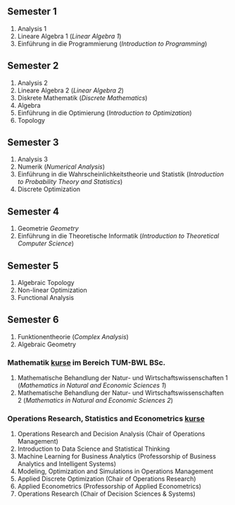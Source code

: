 ## Semester 1
1. Analysis 1
2. Lineare Algebra 1 (*Linear Algebra 1*)
3. Einführung in die Programmierung (*Introduction to Programming*)

## Semester 2
1. Analysis 2
2. Lineare Algebra 2 (*Linear Algebra 2*)
3. Diskrete Mathematik (*Discrete Mathematics*)
4. Algebra
5. Einführung in die Optimierung (*Introduction to Optimization*)
6. Topology

## Semester 3
1. Analysis 3
2. Numerik (*Numerical Analysis*)
3. Einführung in die Wahrscheinlichkeitstheorie und Statistik (*Introduction to Probability Theory and Statistics*)
4. Discrete Optimization

## Semester 4
1. Geometrie *Geometry*
2. Einführung in die Theoretische Informatik (*Introduction to Theoretical Computer Science*)

## Semester 5
1. Algebraic Topology
2. Non-linear Optimization
3. Functional Analysis

## Semester 6
1. Funktionentheorie (*Complex Analysis*)
2. Algebraic Geometry

### Mathematik [kurse](MBNW) im Bereich TUM-BWL BSc.
1. Mathematische Behandlung der Natur- und Wirtschaftswissenschaften 1 (*Mathematics in Natural and Economic Sciences 1*)
2. Mathematische Behandlung der Natur- und Wirtschaftswissenschaften 2 (*Mathematics in Natural and Economic Sciences 2*)

### Operations Research, Statistics and Econometrics [kurse](TUM-BWL)
1. Operations Research and Decision Analysis (Chair of Operations Management)
2. Introduction to Data Science and Statistical Thinking 
3. Machine Learning for Business Analytics (Professorship of Business Analytics and Intelligent Systems)
4. Modeling, Optimization and Simulations in Operations Management
5. Applied Discrete Optimization (Chair of Operations Research)
6. Applied Econometrics (Professorship of Applied Econometrics)
7. Operations Research (Chair of Decision Sciences & Systems)
